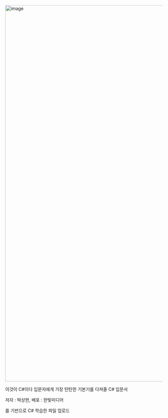 <img width="934" height="1200" alt="image" src="https://github.com/user-attachments/assets/1c934979-b646-4e95-a2cf-d79b44aaef1c" />

이것이 C#이다 입문자에게 가장 탄탄한 기본기를 다져줄 C# 입문서

저자 : 박상현, 배포 : 한빛미디어

를 기반으로 C# 학습한 파일 업로드
